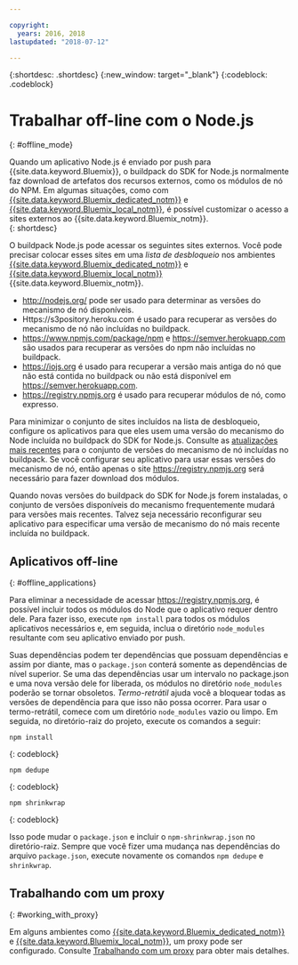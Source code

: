 ```yaml
---

copyright:
  years: 2016, 2018
lastupdated: "2018-07-12"

---
```


{:shortdesc: .shortdesc}
{:new_window: target="_blank"}
{:codeblock: .codeblock}


# Trabalhar off-line com o Node.js
{: #offline_mode}

Quando um aplicativo Node.js é enviado por push para {{site.data.keyword.Bluemix}}, o buildpack do SDK for Node.js
normalmente faz download de artefatos dos recursos externos, como os módulos de nó do NPM.  Em algumas situações, como com [{{site.data.keyword.Bluemix_dedicated_notm}}](/docs/dedicated/index.html#dedicated) e
[{{site.data.keyword.Bluemix_local_notm}}](/docs/local/index.html#local), é possível customizar o acesso a sites externos ao {{site.data.keyword.Bluemix_notm}}.  
{: shortdesc}

O buildpack Node.js pode acessar os seguintes sites externos. Você pode precisar colocar esses sites em
uma *lista de desbloqueio* nos ambientes [{{site.data.keyword.Bluemix_dedicated_notm}}](/docs/dedicated/index.html#dedicated) e
[{{site.data.keyword.Bluemix_local_notm}}](/docs/local/index.html#local)
{{site.data.keyword.Bluemix_notm}}.

* http://nodejs.org/ pode ser usado para determinar as versões do mecanismo de nó disponíveis.
* Https://s3pository.heroku.com é usado para recuperar as versões do mecanismo de nó não incluídas no buildpack.
*  https://www.npmjs.com/package/npm e https://semver.herokuapp.com são usados para recuperar as versões do npm não incluídas no buildpack.
* https://iojs.org é usado para recuperar a versão mais antiga do nó que não está contida no buildpack ou não está disponível em https://semver.herokuapp.com.
* https://registry.npmjs.org é usado para recuperar módulos de nó, como expresso.

Para minimizar o conjunto de sites incluídos na lista de desbloqueio, configure os aplicativos para que eles usem uma versão do
mecanismo do Node incluída no buildpack do SDK for Node.js.  Consulte as [atualizações mais
recentes](./updates.html) para o conjunto de versões do mecanismo de nó incluídas no buildpack.  Se você configurar seu aplicativo para usar
essas versões do mecanismo de nó, então apenas o site https://registry.npmjs.org será necessário para fazer download dos módulos.

Quando novas versões do buildpack do SDK for Node.js forem instaladas, o conjunto de versões disponíveis
do mecanismo frequentemente mudará para versões mais recentes.  Talvez seja necessário reconfigurar seu aplicativo para especificar uma
versão de mecanismo do nó mais recente incluída no buildpack.


## Aplicativos off-line
{: #offline_applications}

Para eliminar a necessidade de acessar https://registry.npmjs.org, é possível incluir todos os módulos do Node que o aplicativo
requer dentro dele.  Para fazer isso, execute `npm install` para todos os módulos
aplicativos necessários e, em seguida, inclua o diretório `node_modules` resultante com seu aplicativo enviado por push.

Suas dependências podem ter dependências que possuam dependências e assim por diante, mas o `package.json`
conterá somente as dependências de nível superior. Se uma das dependências usar um intervalo no package.json e uma nova versão dele
for liberada, os módulos no diretório `node_modules` poderão se tornar obsoletos. *Termo-retrátil* ajuda você a bloquear todas as versões de dependência para que isso não possa ocorrer.  Para usar o termo-retrátil, comece com um diretório `node_modules` vazio ou limpo. Em seguida, no diretório-raiz do projeto, execute os comandos a seguir:

```
npm install
```
{: codeblock}

```
npm dedupe
```
{: codeblock}

```
npm shrinkwrap
```
{: codeblock}

Isso pode mudar o `package.json` e incluir o `npm-shrinkwrap.json` no diretório-raiz.
Sempre que você fizer uma mudança nas dependências do arquivo `package.json`, execute novamente os comandos `npm dedupe` e `shrinkwrap`.

## Trabalhando com um proxy
{: #working_with_proxy}

Em alguns ambientes como
[{{site.data.keyword.Bluemix_dedicated_notm}}](/docs/dedicated/index.html#dedicated) e
[{{site.data.keyword.Bluemix_local_notm}}](/docs/local/index.html#local), um proxy pode ser configurado. Consulte
[Trabalhando com um proxy](/docs/manageapps/workingWithProxy.html) para obter mais detalhes.

